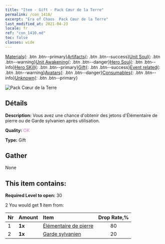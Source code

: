 ```yaml
---
title: "Item - Gift - Pack Cœur de la Terre"
permalink: /con_1410/
excerpt: "Era of Chaos  Pack Cœur de la Terre"
last_modified_at: 2021-04-23
locale: fr
ref: "con_1410.md"
toc: false
classes: wide
---
```

 [Materials](/ItemsFR/){: .btn .btn--primary}[Artifacts](/ItemsFR/Artifacts/){: .btn .btn--success}[Unit Soul](/ItemsFR/UnitSoul/){: .btn .btn--warning}[Unit Awakening](/ItemsFR/UnitAwakening/){: .btn .btn--danger}[Hero Soul](/ItemsFR/HeroSoul/){: .btn .btn--info}[Hero SKill](/ItemsFR/HeroSkill/){: .btn .btn--primary}[Gift](/ItemsFR/Gift/){: .btn .btn--success}[Event related](/ItemsFR/Events/){: .btn .btn--warning}[Avatars](/ItemsFR/Avatars/){: .btn .btn--danger}[Consumables](/ItemsFR/Consumables/){: .btn .btn--info}[Unknown](/ItemsFR/Unknown/){: .btn .btn--primary}

 ![Pack Cœur de la Terre](/images/t/i_907024.png)

## Détails
 **Description:** Vous avez une chance d'obtenir des jetons d'Élémentaire de pierre ou de Garde sylvanien après utilisation.

 **Quality:** <span style="color: #DA70D6">OK</span>

 **Type:** Gift

## Gather

  None

## This item contains:

 **Required Level to open:** 30

 2 You would get **1** item  from:

  | Nr | Amount |     Item    | Drop Rate,% |
  |:---|:-------|:------------|:---------:|
  | 1 |  **1x** | [Élémentaire de pierre](/ItemsFR/unt_266/) | 80 | 
  | 2 |  **1x** | [Garde sylvanien](/ItemsFR/unt_203/) | 20 | 
